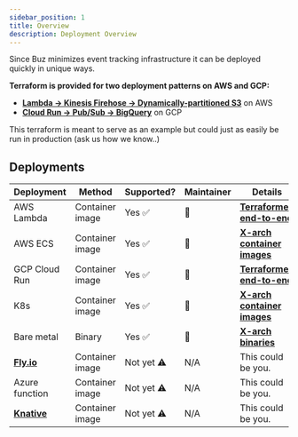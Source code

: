 ```yaml
---
sidebar_position: 1
title: Overview
description: Deployment Overview
---
```


Since Buz minimizes event tracking infrastructure it can be deployed quickly in unique ways.


**Terraform is provided for two deployment patterns on AWS and GCP:**

- **[Lambda -> Kinesis Firehose -> Dynamically-partitioned S3](/deploying/aws/lambda)** on AWS
- **[Cloud Run -> Pub/Sub -> BigQuery](/deploying/gcp/cloud_run)** on GCP

This terraform is meant to serve as an example but could just as easily be run in production (ask us how we know..)


## Deployments

| Deployment | Method | Supported? | Maintainer | Details |
| --- | --- | --- | --- | --- |
| AWS Lambda | Container image | Yes ✅ | 🐝 | **[Terraformed end-to-end](https://github.com/silverton-io/buz/tree/main/deploy/terraform/aws/lambda)** |
| AWS ECS | Container image | Yes ✅ | 🐝 | **[X-arch container images](https://github.com/silverton-io/buz/pkgs/container/buz)** |
| GCP Cloud Run | Container image | Yes ✅ | 🐝 | **[Terraformed end-to-end](https://github.com/silverton-io/buz/tree/main/deploy/terraform/gcp/cloud_run)** |
| K8s | Container image | Yes ✅ | 🐝 | **[X-arch container images](https://github.com/silverton-io/buz/pkgs/container/buz)** | 
| Bare metal | Binary | Yes ✅ | 🐝 | **[X-arch binaries](https://github.com/silverton-io/buz/releases/)**
| **[Fly.io](https://fly.io/)** | Container image | Not yet ⚠️ | N/A| This could be you. | 
| Azure function | Container image | Not yet ⚠️ | N/A| This could be you. | 
| **[Knative](https://knative.dev/docs/)** | Container image | Not yet ⚠️ | N/A| This could be you. | 
